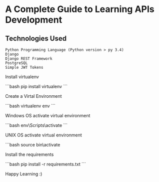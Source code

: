 # A Complete Guide to Learning APIs Development

## Technologies Used
```
Python Programming Language (Python version > py 3.4)
Django 
Django REST Framework 
PostgreSQL
Simple JWT Tokens
```

<p>Install virtualenv</p>
```bash
pip install virtualenv
```


<p>Create a Virtal Environment</p>
```bash
virtualenv env
```

<p>Windows OS activate virtual environment</p>
```bash
env\Scripts\activate
```

<p>UNIX OS activate virtual environment</p>
```bash
source bin\activate


<p>Install the requirements</p>
```bash
pip install -r requirements.txt
```

<p>Happy Learning :) </p>